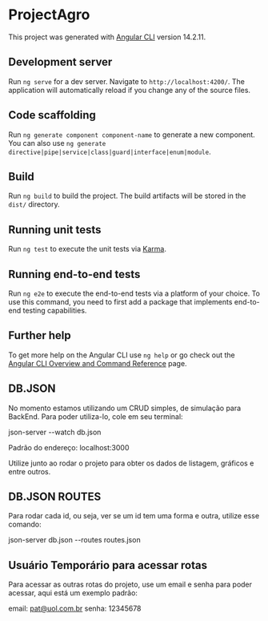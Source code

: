 # ProjectAgro

This project was generated with [Angular CLI](https://github.com/angular/angular-cli) version 14.2.11.

## Development server

Run `ng serve` for a dev server. Navigate to `http://localhost:4200/`. The application will automatically reload if you change any of the source files.

## Code scaffolding

Run `ng generate component component-name` to generate a new component. You can also use `ng generate directive|pipe|service|class|guard|interface|enum|module`.

## Build

Run `ng build` to build the project. The build artifacts will be stored in the `dist/` directory.

## Running unit tests

Run `ng test` to execute the unit tests via [Karma](https://karma-runner.github.io).

## Running end-to-end tests

Run `ng e2e` to execute the end-to-end tests via a platform of your choice. To use this command, you need to first add a package that implements end-to-end testing capabilities.

## Further help

To get more help on the Angular CLI use `ng help` or go check out the [Angular CLI Overview and Command Reference](https://angular.io/cli) page.

## DB.JSON

No momento estamos utilizando um CRUD simples, de simulação para BackEnd. Para poder utiliza-lo, cole em seu terminal:

json-server --watch db.json

Padrão do endereço: localhost:3000

Utilize junto ao rodar o projeto para obter os dados de listagem, gráficos e entre outros.

## DB.JSON ROUTES

Para rodar cada id, ou seja, ver se um id tem uma forma e outra, utilize esse comando:

json-server db.json --routes routes.json
## Usuário Temporário para acessar rotas

Para acessar as outras rotas do projeto, use um email e senha para poder acessar, aqui está um exemplo padrão:

email: pat@uol.com.br
senha: 12345678
